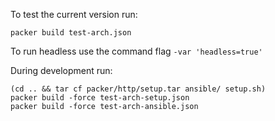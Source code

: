 To test the current version run:

    packer build test-arch.json

To run headless use the command flag `-var 'headless=true'`

During development run:

    (cd .. && tar cf packer/http/setup.tar ansible/ setup.sh)
    packer build -force test-arch-setup.json
    packer build -force test-arch-ansible.json
